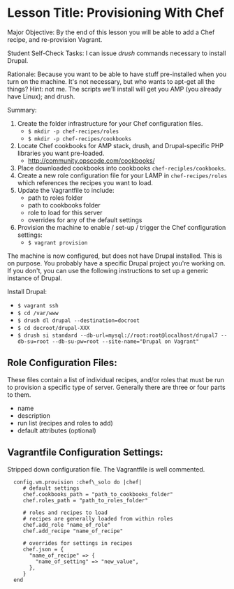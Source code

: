 # Lesson Title: Provisioning With Chef

Major Objective: By the end of this lesson you will be able to add a Chef recipe, and re-provision Vagrant.

Student Self-Check Tasks: I can issue *drush* commands necessary to install Drupal.

Rationale: Because you want to be able to have stuff pre-installed when you turn on the machine. It's not necessary, but who wants to apt-get all the things? Hint: not me. The scripts we'll install will get you AMP (you already have Linux); and drush.

Summary:

1. Create the folder infrastructure for your Chef configuration files.
   - `$ mkdir -p chef-recipes/roles`
   - `$ mkdir -p chef-recipes/cookbooks`
2. Locate Chef cookbooks for AMP stack, drush, and Drupal-specific PHP libraries you want pre-loaded.
   - http://community.opscode.com/cookbooks/
3. Place downloaded cookbooks into cookbooks `chef-reciples/cookbooks`.
4. Create a new role configuration file for your LAMP in `chef-recipes/roles` which references the recipes you want to load.
5. Update the Vagrantfile to include:
   - path to roles folder
   - path to cookbooks folder
   - role to load for this server
   - overrides for any of the default settings
6. Provision the machine to enable / set-up / trigger the Chef configuration settings:
   - `$ vagrant provision`

The machine is now configured, but does not have Drupal installed. This is on purpose. You probably have a specific Drupal project you're working on. If you don't, you can use the following instructions to set up a generic instance of Drupal.

Install Drupal:

   - `$ vagrant ssh`
   - `$ cd /var/www`
   - `$ drush dl drupal --destination=docroot`
   - `$ cd docroot/drupal-XXX`
   - `$ drush si standard --db-url=mysql://root:root@localhost/drupal7 --db-su=root --db-su-pw=root --site-name="Drupal on Vagrant"`

## Role Configuration Files:
These files contain a list of individual recipes, and/or roles that must be run to provision a specific type of server.
Generally there are three or four parts to them.

   - name
   - description
   - run list (recipes and roles to add)
   - default attributes (optional)

## Vagrantfile Configuration Settings:
Stripped down configuration file. The Vagrantfile is well commented.

````
  config.vm.provision :chef\_solo do |chef|
     # default settings
     chef.cookbooks_path = "path_to_cookbooks_folder"
     chef.roles_path = "path_to_roles_folder"

     # roles and recipes to load
     # recipes are generally loaded from within roles
     chef.add_role "name_of_role"
     chef.add_recipe "name_of_recipe"

     # overrides for settings in recipes
     chef.json = {
       "name_of_recipe" => {
         "name_of_setting" => "new_value",
       },
     }
  end
````
